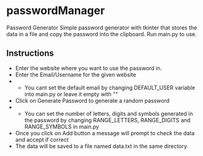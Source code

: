 # passwordManager
Password Generator
Simple password generator with tkinter that stores the data in a file and copy the password into the clipboard.
Run main.py to use.
## Instructions
- Enter the website where you want to use the password in.
- Enter the Email/Username for the given website
- - You cant set the default email by changing DEFAULT_USER variable into main.py or leave it empty with ""
- Click on Generate Password to generate a random password
- - You can set the number of letters, digits and symbols generated in the password by changing RANGE_LETTERS, RANGE_DIGITS and RANGE_SYMBOLS in main.py
- Once you click on Add button a message will prompt to check the data and accept if correct
- The data will be saved to a file named data.txt in the same directory.
